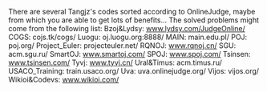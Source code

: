 There are several Tangjz's codes sorted according to OnlineJudge, maybe from which you are able to get lots of benefits...
The solved problems might come from the following list:
Bzoj&Lydsy: www.lydsy.com/JudgeOnline/
COGS: cojs.tk/cogs/
Luogu: oj.luogu.org:8888/
MAIN: main.edu.pl/
POJ: poj.org/
Project_Euler: projecteuler.net/
RQNOJ: www.rqnoj.cn/
SGU: acm.sgu.ru/
SmartOJ: www.smartoj.com/
SPOJ: www.spoj.com/
Tsinsen: www.tsinsen.com/
Tyvj: www.tyvj.cn/
Ural&Timus: acm.timus.ru/
USACO_Training: train.usaco.org/
Uva: uva.onlinejudge.org/
Vijos: vijos.org/
Wikioi&Codevs: www.wikioi.com/
